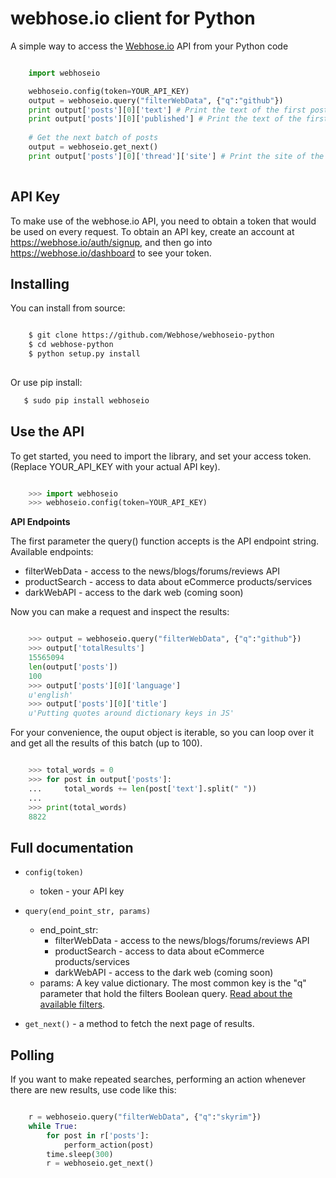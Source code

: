 webhose.io client for Python
============================
A simple way to access the [Webhose.io](https://webhose.io) API from your Python code
```python

    import webhoseio

    webhoseio.config(token=YOUR_API_KEY)
    output = webhoseio.query("filterWebData", {"q":"github"})
    print output['posts'][0]['text'] # Print the text of the first post
    print output['posts'][0]['published'] # Print the text of the first post publication date
    
    # Get the next batch of posts
    output = webhoseio.get_next()
    print output['posts'][0]['thread']['site'] # Print the site of the first post
    

```

API Key
-------

To make use of the webhose.io API, you need to obtain a token that would be
used on every request. To obtain an API key, create an account at
https://webhose.io/auth/signup, and then go into
https://webhose.io/dashboard to see your token.


Installing
----------
You can install from source:

``` bash

    $ git clone https://github.com/Webhose/webhoseio-python
    $ cd webhose-python
    $ python setup.py install
    
 ```
 Or use pip install:
 
 ``` bash
    $ sudo pip install webhoseio
 ```
 
 Use the API
-----------

To get started, you need to import the library, and set your access token.
(Replace YOUR_API_KEY with your actual API key).

```python

    >>> import webhoseio
    >>> webhoseio.config(token=YOUR_API_KEY)      
```

**API Endpoints**

The first parameter the query() function accepts is the API endpoint string. Available endpoints:
* filterWebData - access to the news/blogs/forums/reviews API
* productSearch - access to data about eCommerce products/services
* darkWebAPI - access to the dark web (coming soon)

Now you can make a request and inspect the results:

```python

    >>> output = webhoseio.query("filterWebData", {"q":"github"})
    >>> output['totalResults']
    15565094
    len(output['posts'])
    100
    >>> output['posts'][0]['language']
    u'english'
    >>> output['posts'][0]['title']
    u'Putting quotes around dictionary keys in JS'
```


For your convenience, the ouput object is iterable, so you can loop over it
and get all the results of this batch (up to 100). 

```python

    >>> total_words = 0
    >>> for post in output['posts']:
    ...     total_words += len(post['text'].split(" "))
    ...
    >>> print(total_words)
    8822
```    
Full documentation
------------------

* ``config(token)``

  * token - your API key

* ``query(end_point_str, params)``

  * end_point_str: 
    * filterWebData - access to the news/blogs/forums/reviews API
    * productSearch - access to data about eCommerce products/services
    * darkWebAPI - access to the dark web (coming soon)
  * params: A key value dictionary. The most common key is the "q" parameter that hold the filters Boolean query. [Read about the available filters](https://webhose.io/documentation).

* ``get_next()`` - a method to fetch the next page of results.
    
    
Polling
-------

If you want to make repeated searches, performing an action whenever there are
new results, use code like this:

``` python

    r = webhoseio.query("filterWebData", {"q":"skyrim"})
    while True:
        for post in r['posts']:
            perform_action(post)
        time.sleep(300)
        r = webhoseio.get_next()
```        

